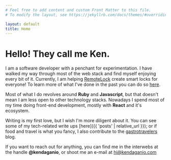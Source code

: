 ```yaml
---
# Feel free to add content and custom Front Matter to this file.
# To modify the layout, see https://jekyllrb.com/docs/themes/#overriding-theme-defaults

layout: default
title: Home
---
```


# Hello! They call me Ken.

I am a software developer with a penchant for experimentation. 
I have walked my way through most of the web stack and find myself enjoying every bit of it. 
Currently, I am helping 
<a href="https://remotelock.com" target='_blank'>RemoteLock</a>
create smart locks for everyone!
To learn more of what I've done in the past you can do so [here](https://kendaganio.com/cv).

Most of what I do revolves around **Ruby** and **Javascript**, but that doesn't mean I am less open to other technology stacks. 
Nowadays I spend most of my time doing front-end development, mostly with **React** and it's ecosystem.

Writing is my first love, but I wish I'm more diligent about it. 
You can see some of my tech-related write ups [here]({{ 'posts' | relative_url }}); or if food and travel is what you fancy, 
I also contribute to the 
<a href="https://gastrotravelers.com" target="_blank">gastrotravelers</a>
blog.

If you want to reach out for anything, 
you can find me in the interwebs at the handle **@kendaganio**, 
or shoot me an e-mail at hi@kendaganio.com
